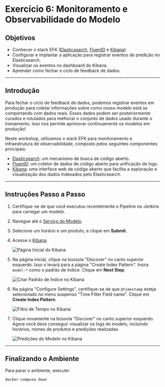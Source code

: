# Exercício 6: Monitoramento e Observabilidade do Modelo

## Objetivos

- Conhecer o stack EFK ([Elasticsearch](https://www.elastic.co/products/elasticsearch), 
  [FluentD](https://www.fluentd.org/) e [Kibana](https://www.elastic.co/products/kibana)).
- Configurar e implantar a aplicação para registrar eventos de predição no Elasticsearch.
- Visualizar os eventos no dashboard do Kibana.
- Aprender como fechar o ciclo de feedback de dados.

---

## Introdução

Para fechar o ciclo de feedback de dados, podemos registrar eventos em produção para coletar informações sobre como nosso modelo está se comportando com dados reais. Esses dados podem ser posteriormente curados e rotulados para melhorar o conjunto de dados usado durante o treinamento. Isso nos permite aprimorar continuamente os modelos em produção!

Neste workshop, utilizamos o stack EFK para monitoramento e infraestrutura de observabilidade, composto pelos seguintes componentes principais:

- [Elasticsearch](https://www.elastic.co/products/elasticsearch): um mecanismo de busca de código aberto.
- [FluentD](https://www.fluentd.org/): um coletor de dados de código aberto para unificação de logs.
- [Kibana](https://www.elastic.co/products/kibana): uma interface web de código aberto que facilita a exploração e visualização dos dados indexados pelo Elasticsearch.

---

## Instruções Passo a Passo

1. Certifique-se de que você executou recentemente o Pipeline no Jenkins para carregar um modelo.
2. Navegue até o [Serviço do Modelo](http://localhost:11000).
3. Selecione um horário e um produto, e clique em **Submit**.
4. Acesse o [Kibana](http://localhost:5601).

   ![Página Inicial do Kibana](./images/KibanaHomePage.png)

5. Na página inicial, clique na bússola "Discover" no canto superior esquerdo. Isso o levará para a página "Create Index Pattern". Insira `model-*` como o padrão de índice. Clique em **Next Step**.

   ![Criar Padrão de Índice no Kibana](./images/KibanaCreateIndex.png)

6. Na página "Configure Settings", certifique-se de que `@timestamp` esteja selecionado no menu suspenso "Time Filter Field name". Clique em **Create Index Pattern**.

   ![Filtro de Tempo no Kibana](./images/KibanaTimeFilter.png)

7. Clique novamente na bússola "Discover" no canto superior esquerdo. Agora você deve conseguir visualizar os logs do modelo, incluindo horários, nomes de produtos e predições realizadas.

   ![Predições do Modelo no Kibana](./images/KibanaPredictions.png)

---

## Finalizando o Ambiente

Para parar o ambiente, execute:
```bash
docker-compose down